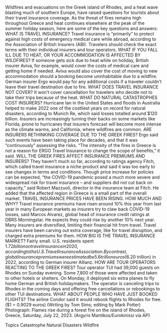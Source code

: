 Wildfires and evacuations on the Greek island of Rhodes, and a heat wave blasting much of southern Europe, have raised questions for tourists about their travel insurance coverage.
As the threat of fires remains high throughout Greece and heat continues elsewhere at the peak of the summer holiday season, here are some of the key questions and answers:
WHAT IS TRAVEL INSURANCE?
Travel insurance is “primarily” to protect against high costs of emergency medical care while abroad, according to the Association of British Insurers (ABI).
Travelers should check the exact terms with their individual insurers and tour operators.
WHAT IF YOU FALL ILL DUE TO HEAT, OR YOUR ACCOMMODATION IS AFFECTED BY WILDFIRES?
If someone gets sick due to heat while on holiday, British insurer Aviva, for example, would cover the costs of medical care and getting home if needed. Aviva would also cover the cost of moving to new accommodation should a booking become uninhabitable due to a wildfire.
German insurer Ergo would pay for any additional costs if a traveler couldn’t leave their travel destination due to fire.
WHAT DOES TRAVEL INSURANCE NOT COVER?
It won’t cover cancellation for travelers who decide not to take their trips because of the heat.
WHAT DO NATURAL CATASTROPHES COST INSURERS?
Hurricane Ian in the United States and floods in Australia helped to make 2022 one of the costliest years on record for natural disasters, according to Munich Re, which said losses totalled around $120 billion.
Insurers are increasingly turning their backs on some markets like Florida, prone to hurricanes that insurers forecast will become more intense as the climate warms, and California, where wildfires are common.
ARE INSURERS RETHINKING COVERAGE DUE TO THE GREEK FIRES?
Ergo said such events have been taking place for decades, and that it was “continuously” assessing the risks.
“The intensity of the fires in Greece is not a reason for ERGO Travel Insurance to change the scope of benefits,” it said.
WILL THE GREEK FIRES AFFECT INSURANCE PREMIUMS AND INSURERS?
They haven’t much so far, according to ratings agency Fitch, which called travel insurance a niche product and said it was too early to see changes in terms and conditions.
Though price increase for policies can be expected, “the COVID-19 pandemic posed a much more severe and widespread risk for travel insurance – and suppliers did not cut back on capacity,” said Robert Mazzuoli, director in the insurance team at Fitch. He added that the affected region in Greece is a small part of the overall market.
TRAVEL INSURANCE PRICES HAVE BEEN RISING. HOW MUCH AND WHY?
Travel insurance premiums have risen around 10% this year from last year in many European markets as insurers try to claw back COVID-19 losses, said Marcos Alvarez, global head of insurance credit ratings at DBRS Morningstar. He expects they could rise by another 10% next year.
Many insurers are diversified, limiting their financial hit from travel. Travel insurers have been carving out extra coverage, like for travel disruption, and charged extra premiums for them.
HOW BIG IS THE TRAVEL INSURANCE MARKET?
Fairly small. U.S. residents spent $1.72 billion on travel insurance in 2020, according to the U.S. Travel Insurance Association.
By contrast, global insurance premiums were estimated be 5.6 trillion euros ($6.20 trillion) in 2022, according to German insurer Allianz.
HOW ARE TOUR OPERATORS REACTING TO THE GREEK FIRES?
Tour operator TUI had 39,000 guests on Rhodes on Sunday evening. Some 7,800 of those were affected and taken to other hotels or shelters. On Monday, it deployed six extra planes to fly home German and British holidaymakers.
The operator is canceling trips to Rhodes in the coming days and offering free cancellations or rebookings to other TUI destinations.
WHAT ABOUT PEOPLE WHO HAVE JUST BOOKED FLIGHTS?
The airline Condor said it would rebook flights to Rhodes for free.
($1 = 0.9029 euros)
(Writing by Tom Sims; editing by Mark Potter)
Photograph: Flames rise during a forest fire on the island of Rhodes, Greece, Saturday, July 22, 2023. (Argyris Mantikos/Eurokinissi via AP)

Topics
Catastrophe
Natural Disasters
Wildfire
